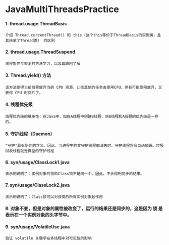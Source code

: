 # JavaMultiThreadsPractice

#### 1. thread.usage.ThreadBasis
    介绍 Thread.currentThread() 和 this（这个this等价于ThreadBasis的实例类，且其继承了Thread类） 的区别
    
#### 2. thread.usage.ThreadSuspend
    线程暂停与恢复的方法学习，以及其缺陷了解

#### 3. Thread.yield() 方法
    该方法使得当前线程放弃当前 CPU 资源，让给其他的任务去使用CPU。但有可能刚刚放弃，又获得 CPU 时间片了。
    
#### 4. 线程优先级
    线程优先级的继承性：在Java中，如在A线程中创建B线程，则B线程和A线程的优先级是一样的。

#### 5. 守护线程（Daemon）
    "守护"具有陪伴的含义。因此，当进程中的非守护线程都消失时，守护线程将会自动销毁。垃圾回收线程就是典型的守护线程

#### 6. syn/usage/ClassLock1.java
    该示例说明了：实例对象的锁和Class锁不是同一个。因此，不会得到同步的结果。
    
#### 7. syn/usage/ClassLock2.java
    该示例说明了：Class锁可以对该类的所有实例对象起作用
    
#### 8. 对象不变，但是对象的属性被改变了，运行的结果还是同步的，这是因为 锁 是表示在一个实例对象的头字节中。

#### 9. syn/usage/VolatileUse.java
    验证 volatile 关键字在多线程中对可见性的影响